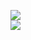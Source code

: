 [![](https://img.shields.io/badge/Made%20With-Github%20Spray-lightgrey.svg?style=for-the-badge&logo=github)](https://github.com/Annihil/github-spray#7513)  
[![](https://i.imgur.com/2DrTn0Z.gif)](https://github.com/Annihil/github-spray)